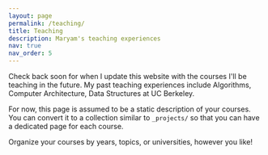 ```yaml
---
layout: page
permalink: /teaching/
title: Teaching
description: Maryam's teaching experiences
nav: true
nav_order: 5
---
```


Check back soon for when I update this website with the courses I'll be teaching in the future. My past teaching experiences include Algorithms, Computer Architecture, Data Structures at UC Berkeley.

For now, this page is assumed to be a static description of your courses. You can convert it to a collection similar to `_projects/` so that you can have a dedicated page for each course.

Organize your courses by years, topics, or universities, however you like!
